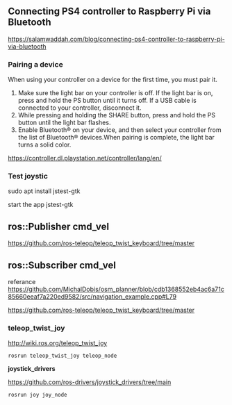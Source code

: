 
## Connecting PS4 controller to Raspberry Pi via Bluetooth
https://salamwaddah.com/blog/connecting-ps4-controller-to-raspberry-pi-via-bluetooth



### Pairing a device

When using your controller on a device for the first time, you must pair it.

1. Make sure the light bar on your controller is off. If the light bar is on, press and hold the PS button until it turns off. If a USB cable is connected to your controller, disconnect it.
2. While pressing and holding the SHARE button, press and hold the PS button until the light bar flashes.
3. Enable Bluetooth® on your device, and then select your controller from the list of Bluetooth® devices.When pairing is complete, the light bar turns a solid color. 

https://controller.dl.playstation.net/controller/lang/en/


### Test joystic 

sudo apt install jstest-gtk

start the app jstest-gtk

## ros::Publisher  cmd_vel

https://github.com/ros-teleop/teleop_twist_keyboard/tree/master




## ros::Subscriber cmd_vel

referance 
https://github.com/MichalDobis/osm_planner/blob/cdb1368552eb4ac6a71c85660eeaf7a220ed9582/src/navigation_example.cpp#L79 


https://github.com/ros-teleop/teleop_twist_keyboard/tree/master


### teleop_twist_joy

http://wiki.ros.org/teleop_twist_joy

    rosrun teleop_twist_joy teleop_node

**joystick_drivers**

https://github.com/ros-drivers/joystick_drivers/tree/main

    rosrun joy joy_node  
